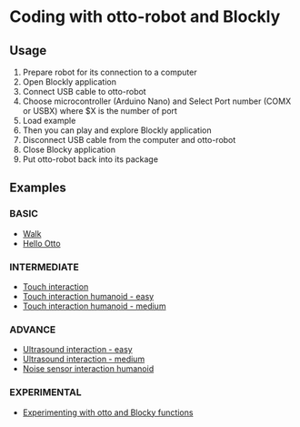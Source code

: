 # Coding with otto-robot and Blockly
## Usage
01. Prepare robot for its connection to a computer
02. Open Blockly application
03. Connect USB cable to otto-robot
04. Choose microcontroller (Arduino Nano) and Select Port number (COMX or USBX) where $X is the number of port
05. Load example
06. Then you can play and explore Blockly application
07. Disconnect USB cable from the computer and otto-robot
08. Close Blocky application
09. Put otto-robot back into its package

## Examples

### BASIC 
* [Walk](BASIC-walk/)
* [Hello Otto](BASIC-hello-otto/)

### INTERMEDIATE 
* [Touch interaction](INTERMEDIATE-touch-interaction/)
* [Touch interaction humanoid - easy](INTERMEDIATE-touch-interaction-humanoid-easy/)
* [Touch interaction humanoid - medium](INTERMEDIATE-touch-interaction-humanoid-medium/)

### ADVANCE 
* [Ultrasound interaction - easy](ADVANCE-ultrasound-interaction-easy/)
* [Ultrasound interaction - medium](ADVANCE-ultrasound-interaction-medium/)
* [Noise sensor interaction humanoid](ADVANCE-mic-interaction-humanoid/)

### EXPERIMENTAL
* [Experimenting with otto and Blocky functions](experimenting/README.md)